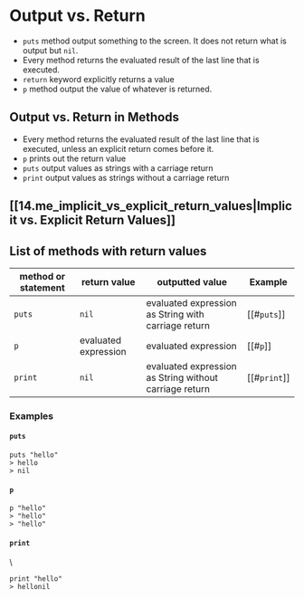 # Output vs. Return

* `puts` method output something to the screen. It does not return what is output but `nil`. 
* Every method returns the evaluated result of the last line that is executed.
* `return` keyword explicitly returns a value
* `p` method output the value of whatever is returned.

## Output vs. Return in Methods

- Every method returns the evaluated result of the last line that is executed, unless an explicit return comes before it.
- `p` prints out the return value
- `puts` output values as strings with a carriage return
- `print` output values as strings without a carriage return

## [[14.me_implicit_vs_explicit_return_values|Implicit vs. Explicit Return Values]]


## List of methods with return values

| method or statement | return value         | outputted value                                        | Example      |
| ------------------- | -------------------- | ------------------------------------------------------ | ------------ |
| `puts`              | `nil`                | evaluated expression as String with carriage return    | [[#`puts`]]  |
| `p`                 | evaluated expression | evaluated expression                                   | [[#`p`]]     |
| `print`             | `nil`                | evaluated expression as String without carriage return | [[#`print`]] |

### Examples

#### `puts`
```irb
puts "hello"
> hello
> nil
```

#### `p`

```irb
p "hello"
> "hello"
> "hello"
```

#### `print`
\
```irb
print "hello"
> hellonil
```